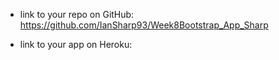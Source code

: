 - link to your repo on GitHub:  
    https://github.com/IanSharp93/Week8Bootstrap_App_Sharp  

- link to your app on Heroku:
